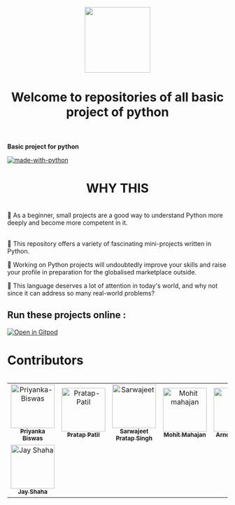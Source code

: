 <p align="center"> <img src="https://www.freecodecamp.org/news/content/images/2022/08/giphy-2.gif" height="150" width="150"> </p>

<h1 align="center">Welcome to repositories of all basic project of python</h1></br></br>
<B>Basic project for python</B>

  <br>
</h1>

[![made-with-python](https://ForTheBadge.com/images/badges/made-with-python.svg)](https://www.python.org/)

<h1 align="center">WHY THIS</h1>
<br>
📌 As a beginner, small projects are a good way to understand Python more deeply and become more competent in it.</br></br>

📌 This repository offers a variety of fascinating mini-projects written in Python.</br>

📌 Working on Python projects will undoubtedly improve your skills and raise your profile in preparation for the globalised marketplace outside.</br>


📌 This language deserves a lot of attention in today's world, and why not since it can address so many real-world problems?


<table>



## Run these projects online :

[![Open in Gitpod](https://gitpod.io/button/open-in-gitpod.svg)](https://gitpod.io/#https://github.com/Mrinank-Bhowmick/python-beginner-projects.git)

<h1> Contributors </h1>

<!-- readme: contributors -start -->
<table>
<tr>
    <td align="center">
        <a href="https://github.com/Priyankabiswas06">
            <img src="https://avatars.githubusercontent.com/u/124877145?v=4" width="100;" alt="Priyanka-Biswas"/>
            <br />
            <sub><b>Priyanka Biswas</b></sub>
        </a>
    </td>
    <td align="center">
        <a href="https://github.com/Pratappatil783">
            <img src="https://avatars.githubusercontent.com/u/124978397?v=4" width="100;" alt="Pratap-Patil"/>
            <br />
            <sub><b>Pratap Patil</b></sub>
        </a>
    </td>
    <td align="center">
        <a href="https://github.com/sabboo-3434">
            <img src="https://avatars.githubusercontent.com/u/121706916?v=4" width="100;" alt="Sarwajeet"/>
            <br />
            <sub><b>Sarwajeet Pratap Singh </b></sub>
        </a>
    </td>
    <td align="center">
        <a href="https://github.com/mohitmahajan5824">
            <img src="https://avatars.githubusercontent.com/u/73893201?v=4" width="100;" alt="Mohit mahajan"/>
            <br />
            <sub><b>Mohit Mahajan</b></sub>
        </a>
    </td>
   <td align="center">
        <a href="https://github.com/arnoldsilway">
            <img src="https://avatars.githubusercontent.com/u/125856796?v=4" width="100;" alt="Arnold"/>
            <br />
            <sub><b>Arnold Silway</b></sub>
        </a>
    </td>
   </tr>
   <td align="center">
        <a href="https://github.com/Jayshaha1009">
            <img src="https://avatars.githubusercontent.com/u/124890353?v=4" width="100;" alt="Jay Shaha"/>
            <br />
            <sub><b>Jay Shaha</b></sub>
        </a>
    </td>
</table>
<!-- readme: contributors -end -->
